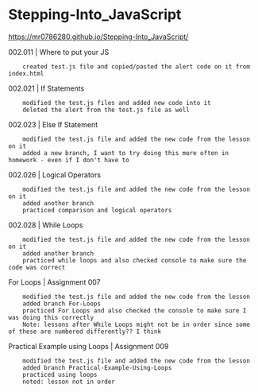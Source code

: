 # Stepping-Into_JavaScript
https://mr0786280.github.io/Stepping-Into_JavaScript/

002.011 | Where to put your JS

		created test.js file and copied/pasted the alert code on it from index.html
	
002.021 | If Statements

		modified the test.js files and added new code into it
		deleted the alert from the test.js file as well
	
002.023 | Else If Statement

		modified the test.js file and added the new code from the lesson on it
		added a new branch, I want to try doing this more often in homework - even if I don't have to 

002.026 | Logical Operators

		modified the test.js file and added the new code from the lesson on it
		added another branch
		practiced comparison and logical operators

002.028 | While Loops
	
		modified the test.js file and added the new code from the lesson on it
		added another branch
		practiced while loops and also checked console to make sure the code was correct

For Loops | Assignment 007

		modified the test.js file and added the new code from the lesson
		added branch For-Loops
		practiced For Loops and also checked the console to make sure I was doing this correctly
		Note: lessons after While Loops might not be in order since some of these are numbered differently?? I think 
		
Practical Example using Loops | Assignment 009

		modified the test.js file and added the new code from the lesson
		added branch Practical-Example-Using-Loops
		practiced using loops
		noted: lesson not in order
